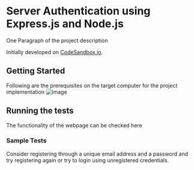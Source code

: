 # Server Authentication using Express.js and Node.js

One Paragraph of the project description

Initially developed on
[CodeSandbox.io](https://codesandbox.io/s/github/rahulb813/server-authentication).

## Getting Started

Following are the prerequisites on the target computer for the project implementation
![image](https://user-images.githubusercontent.com/84670032/210357978-6060d1be-1b45-495a-903b-28d6a7194ae3.png)


## Running the tests

The functionality of the webpage can be checked here

### Sample Tests

Consider registering through a unique email address and a password and try registering again
or try to login using unregistered credentials.


